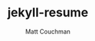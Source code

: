 ---
title: jekyll-resume
github: https://github.com/mattcouchman/jekyll-resume
demo: http://mattcouchman.co.uk/jekyll-resume
author: Matt Couchman
ssg:
  - Jekyll
cms:
  - No Cms
---